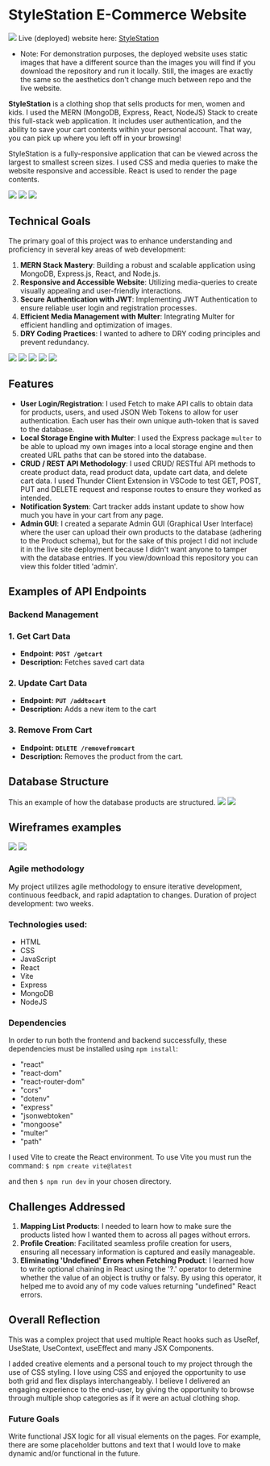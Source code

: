 # StyleStation E-Commerce Website

![](./presentation/ssdual1.png)
Live (deployed) website here: [StyleStation](https://e-commerce-react-website.onrender.com)

* Note: For demonstration purposes, the deployed website uses static images that have a different source than the images you will find if you download the repository and run it locally. Still, the images are exactly the same so the aesthetics don't change much between repo and the live website. 

**StyleStation** is a clothing shop that sells products for men, women and kids. I used the MERN (MongoDB, Express, React, NodeJS) Stack to create this full-stack web application. It includes user authentication, and the ability to save your cart contents within your personal account. That way, you can pick up where you left off in your browsing!

StyleStation is a fully-responsive application that can be viewed across the largest to smallest screen sizes. I used CSS and media queries to make the website responsive and accessible. React is used to render the page contents. 

![](./presentation/ssdual2.png)
![](./presentation/ssdual3.png)
![](./presentation/ssdual4.png)

## Technical Goals

The primary goal of this project was to enhance understanding and proficiency in several key areas of web development:

1. **MERN Stack Mastery**: Building a robust and scalable application using MongoDB, Express.js, React, and Node.js.
2. **Responsive and Accessible Website**: Utilizing media-queries to create visually appealing and user-friendly interactions.
3. **Secure Authentication with JWT**: Implementing JWT Authentication to ensure reliable user login and registration processes.
4. **Efficient Media Management with Multer**: Integrating Multer for efficient handling and optimization of images.
5. **DRY Coding Practices**: I wanted to adhere to DRY coding principles and prevent redundancy.

![](./presentation/stylestation4.png)
![](./presentation/stylestation5.png)
![](./presentation/stylestation6.png)
![](./presentation/mobiless3.png)
![](./presentation/mobiles4.png)

## Features

- **User Login/Registration**: I used Fetch to make API calls to obtain data for products, users, and used JSON Web Tokens to allow for user authentication. Each user has their own unique auth-token that is saved to the database.
- **Local Storage Engine with Multer**: I used the Express package `multer` to be able to upload my own images into a local storage engine and then created URL paths that can be stored into the database. 
- **CRUD / REST API Methodology**: I used CRUD/ RESTful API methods to create product data, read product data, update cart data, and delete cart data. I used Thunder Client Extension in VSCode to test GET, POST, PUT and DELETE request and response routes to ensure they worked as intended.
- **Notification System**: Cart tracker adds instant update to show how much you have in your cart from any page.
- **Admin GUI**: I created a separate Admin GUI (Graphical User Interface) where the user can upload their own products to the database (adhering to the Product schema), but for the sake of this project I did not include it in the live site deployment because I didn't want anyone to tamper with the database entries. If you view/download this repository you can view this folder titled 'admin'. 

## Examples of API Endpoints

### **Backend Management**

### **1. Get Cart Data**

- **Endpoint:** **`POST /getcart`**
- **Description:** Fetches saved cart data

### **2. Update Cart Data**

- **Endpoint:** **`PUT /addtocart`**
- **Description:** Adds a new item to the cart 

### **3. Remove From Cart**

- **Endpoint:**  **`DELETE /removefromcart`**
- **Description:** Removes the product from the cart.

## Database Structure
This an example of how the database products are structured.
![](./presentation/stylestation9.png)
![](./presentation/stylestation10.png)

## Wireframes examples
![](./presentation/Screen%20Shot%202024-08-11%20at%208.12.13%20PM.png)
![](./presentation/Screen%20Shot%202024-08-11%20at%208.12.42%20PM.png)

### Agile methodology

My project utilizes agile methodology to ensure iterative development, continuous feedback, and rapid adaptation to changes. Duration of project development: two weeks.

### Technologies used:
- HTML
- CSS
- JavaScript
- React
- Vite
- Express 
- MongoDB
- NodeJS

### Dependencies
In order to run both the frontend and backend successfully, these dependencies must be installed using `npm install`:
* "react"
* "react-dom"
* "react-router-dom"
* "cors"
* "dotenv"
* "express"
* "jsonwebtoken"
* "mongoose"
* "multer"
* "path"

I used Vite to create the React environment. To use Vite you must run the command:
`$ npm create vite@latest`

and then `$ npm run dev` in your chosen directory.

## Challenges Addressed

1. **Mapping List Products**: I needed to learn how to make sure the products listed how I wanted them to across all pages without errors.
2. **Profile Creation**: Facilitated seamless profile creation for users, ensuring all necessary information is captured and easily manageable.
3. **Eliminating 'Undefined' Errors when Fetching Product**:  I learned how to write optional chaining in React using the '?.' operator to determine whether the value of an object is truthy or falsy. By using this operator, it helped me to avoid any of my code values returning "undefined" React errors.


## Overall Reflection

This was a complex project that used multiple React hooks such as UseRef, UseState, UseContext, useEffect and many JSX Components.

I added creative elements and a personal touch to my project through the use of CSS styling. I love using CSS and enjoyed the opportunity to use both grid and flex displays interchangeably. I believe I delivered an engaging experience to the end-user, by giving the opportunity to browse through multiple shop categories as if it were an actual clothing shop.


### Future Goals

Write functional JSX logic for all visual elements on the pages. For example, there are some placeholder buttons and text that I would love to make dynamic and/or functional in the future.

